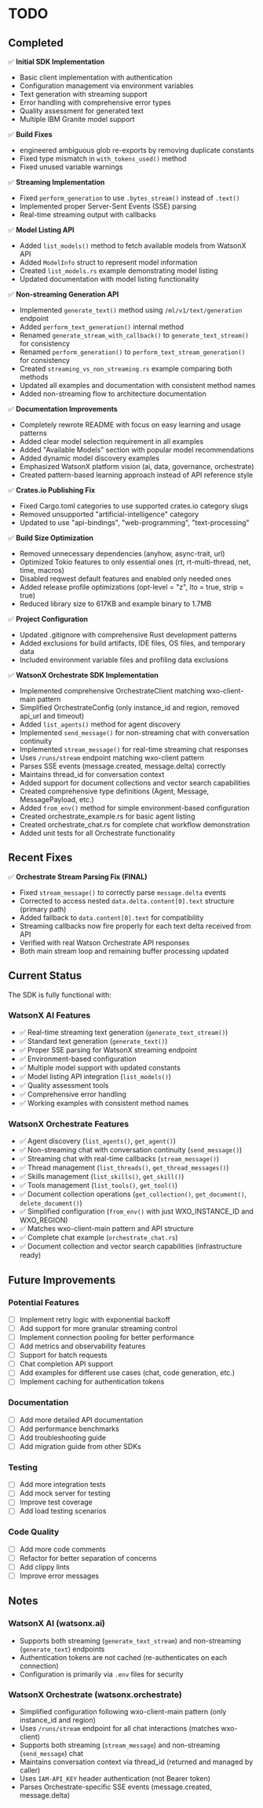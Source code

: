 # TODO

## Completed

✅ **Initial SDK Implementation**
- Basic client implementation with authentication
- Configuration management via environment variables
- Text generation with streaming support
- Error handling with comprehensive error types
- Quality assessment for generated text
- Multiple IBM Granite model support

✅ **Build Fixes**
- engineered ambiguous glob re-exports by removing duplicate constants
- Fixed type mismatch in `with_tokens_used()` method
- Fixed unused variable warnings

✅ **Streaming Implementation**
- Fixed `perform_generation` to use `.bytes_stream()` instead of `.text()`
- Implemented proper Server-Sent Events (SSE) parsing
- Real-time streaming output with callbacks

✅ **Model Listing API**
- Added `list_models()` method to fetch available models from WatsonX API
- Added `ModelInfo` struct to represent model information
- Created `list_models.rs` example demonstrating model listing
- Updated documentation with model listing functionality

✅ **Non-streaming Generation API**
- Implemented `generate_text()` method using `/ml/v1/text/generation` endpoint
- Added `perform_text_generation()` internal method
- Renamed `generate_stream_with_callback()` to `generate_text_stream()` for consistency
- Renamed `perform_generation()` to `perform_text_stream_generation()` for consistency
- Created `streaming_vs_non_streaming.rs` example comparing both methods
- Updated all examples and documentation with consistent method names
- Added non-streaming flow to architecture documentation

✅ **Documentation Improvements**
- Completely rewrote README with focus on easy learning and usage patterns
- Added clear model selection requirement in all examples
- Added "Available Models" section with popular model recommendations
- Added dynamic model discovery examples
- Emphasized WatsonX platform vision (ai, data, governance, orchestrate)
- Created pattern-based learning approach instead of API reference style

✅ **Crates.io Publishing Fix**
- Fixed Cargo.toml categories to use supported crates.io category slugs
- Removed unsupported "artificial-intelligence" category
- Updated to use "api-bindings", "web-programming", "text-processing"

✅ **Build Size Optimization**
- Removed unnecessary dependencies (anyhow, async-trait, url)
- Optimized Tokio features to only essential ones (rt, rt-multi-thread, net, time, macros)
- Disabled reqwest default features and enabled only needed ones
- Added release profile optimizations (opt-level = "z", lto = true, strip = true)
- Reduced library size to 617KB and example binary to 1.7MB

✅ **Project Configuration**
- Updated .gitignore with comprehensive Rust development patterns
- Added exclusions for build artifacts, IDE files, OS files, and temporary data
- Included environment variable files and profiling data exclusions

✅ **WatsonX Orchestrate SDK Implementation**
- Implemented comprehensive OrchestrateClient matching wxo-client-main pattern
- Simplified OrchestrateConfig (only instance_id and region, removed api_url and timeout)
- Added `list_agents()` method for agent discovery
- Implemented `send_message()` for non-streaming chat with conversation continuity
- Implemented `stream_message()` for real-time streaming chat responses
- Uses `/runs/stream` endpoint matching wxo-client pattern
- Parses SSE events (message.created, message.delta) correctly
- Maintains thread_id for conversation context
- Added support for document collections and vector search capabilities
- Created comprehensive type definitions (Agent, Message, MessagePayload, etc.)
- Added `from_env()` method for simple environment-based configuration
- Created orchestrate_example.rs for basic agent listing
- Created orchestrate_chat.rs for complete chat workflow demonstration
- Added unit tests for all Orchestrate functionality

## Recent Fixes

✅ **Orchestrate Stream Parsing Fix (FINAL)**
- Fixed `stream_message()` to correctly parse `message.delta` events
- Corrected to access nested `data.delta.content[0].text` structure (primary path)
- Added fallback to `data.content[0].text` for compatibility
- Streaming callbacks now fire properly for each text delta received from API
- Verified with real Watson Orchestrate API responses
- Both main stream loop and remaining buffer processing updated

## Current Status

The SDK is fully functional with:

### WatsonX AI Features
- ✅ Real-time streaming text generation (`generate_text_stream()`)
- ✅ Standard text generation (`generate_text()`)
- ✅ Proper SSE parsing for WatsonX streaming endpoint
- ✅ Environment-based configuration
- ✅ Multiple model support with updated constants
- ✅ Model listing API integration (`list_models()`)
- ✅ Quality assessment tools
- ✅ Comprehensive error handling
- ✅ Working examples with consistent method names

### WatsonX Orchestrate Features
- ✅ Agent discovery (`list_agents()`, `get_agent()`)
- ✅ Non-streaming chat with conversation continuity (`send_message()`)
- ✅ Streaming chat with real-time callbacks (`stream_message()`)
- ✅ Thread management (`list_threads()`, `get_thread_messages()`)
- ✅ Skills management (`list_skills()`, `get_skill()`)
- ✅ Tools management (`list_tools()`, `get_tool()`)
- ✅ Document collection operations (`get_collection()`, `get_document()`, `delete_document()`)
- ✅ Simplified configuration (`from_env()` with just WXO_INSTANCE_ID and WXO_REGION)
- ✅ Matches wxo-client-main pattern and API structure
- ✅ Complete chat example (`orchestrate_chat.rs`)
- ✅ Document collection and vector search capabilities (infrastructure ready)

## Future Improvements

### Potential Features
- [ ] Implement retry logic with exponential backoff
- [ ] Add support for more granular streaming control
- [ ] Implement connection pooling for better performance
- [ ] Add metrics and observability features
- [ ] Support for batch requests
- [ ] Chat completion API support
- [ ] Add examples for different use cases (chat, code generation, etc.)
- [ ] Implement caching for authentication tokens

### Documentation
- [ ] Add more detailed API documentation
- [ ] Add performance benchmarks
- [ ] Add troubleshooting guide
- [ ] Add migration guide from other SDKs

### Testing
- [ ] Add more integration tests
- [ ] Add mock server for testing
- [ ] Improve test coverage
- [ ] Add load testing scenarios

### Code Quality
- [ ] Add more code comments
- [ ] Refactor for better separation of concerns
- [ ] Add clippy lints
- [ ] Improve error messages

## Notes

### WatsonX AI (watsonx.ai)
- Supports both streaming (`generate_text_stream`) and non-streaming (`generate_text`) endpoints
- Authentication tokens are not cached (re-authenticates on each connection)
- Configuration is primarily via `.env` files for security

### WatsonX Orchestrate (watsonx.orchestrate)
- Simplified configuration following wxo-client-main pattern (only instance_id and region)
- Uses `/runs/stream` endpoint for all chat interactions (matches wxo-client)
- Supports both streaming (`stream_message`) and non-streaming (`send_message`) chat
- Maintains conversation context via thread_id (returned and managed by caller)
- Uses `IAM-API_KEY` header authentication (not Bearer token)
- Parses Orchestrate-specific SSE events (message.created, message.delta)

